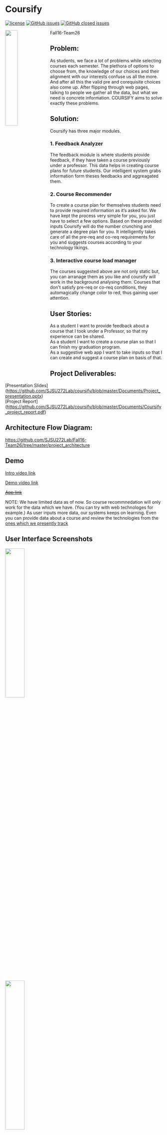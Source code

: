 # Coursify
 
 [![license](https://img.shields.io/github/license/mashape/apistatus.svg)](https://github.com/SJSU272Lab/Fall16-Team11/blob/master/LICENSE.md)
 [![GitHub issues](https://img.shields.io/badge/issues-0%20open-green.svg)](https://github.com/SJSU272Lab/coursify/issues?q=is%3Aopen+is%3Aissue) 
 [![GitHub closed issues](https://img.shields.io/badge/issues-15%20closed-red.svg)](https://github.com/SJSU272Lab/coursify/issues?q=is%3Aissue+is%3Aclosed)
 
 <img src="https://i.imgur.com/lpFVKEB.png" width="28%" align="left">
 
 
Fall16-Team26


## Problem:
As students, we face a lot of problems while selecting courses each semester. 
The plethora of options to choose from, the knowledge of our choices and their alignment with our interests confuse us all the more. And after all this the valid pre and corequisite choices also come up. After flipping through web pages, talking to people we gather all the data, but what we need is concrete information. COURSIFY aims to solve exactly these problems.


## Solution:
Coursify has three major modules.

### 1. Feedback Analyzer
The feedback module is where students provide feedback, if they have taken a course previously under a professor. This data helps in creating course plans for future students. Our intelligent system grabs information form theses feedbacks and aggreagated them.

### 2. Course Recommender
To create a course plan for themselves students need to provide required information as it’s asked for. We have kept the process very simple for you, you just have to select a few options. Based on these provided inputs Coursify will do the number crunching and generate a degree plan for you. It intelligently takes care of all the pre-req and co-req requirements for you and suggests courses according to your technology likings.

### 3. Interactive course load manager
The courses suggested above are not only static but, you can arranage them as you like and coursify will work in the background analysing them. Courses that don't satisfy pre-req or co-req conditions, they automagically change color to red, thus gaining user attention.

## User Stories:
As a student I want to provide feedback about a course that I took under a Professor, so that my experience can be shared.<br/>
As a student I want to create a course plan so that I can finish my graduation program.<br/>
As a suggestive web app I want to take inputs so that I can create and suggest a course plan on basis of that.

## Project Deliverables:

[Presentation Slides] (https://github.com/SJSU272Lab/coursify/blob/master/Documents/Project_presentation.pptx) <br/>
[Project Report] (https://github.com/SJSU272Lab/coursify/blob/master/Documents/Coursify_project_report.pdf)

## Architecture Flow Diagram:

https://github.com/SJSU272Lab/Fall16-Team26/tree/master/project_architecture

## Demo

[Intro video link](https://www.youtube.com/watch?v=3elmcMhERQI)

[Demo video link](https://www.youtube.com/watch?v=82pN7gP4z3k)

~~[App link](http://ec2-35-165-176-7.us-west-2.compute.amazonaws.com/)~~


NOTE: We have limited data as of now. So course recommnedation will only work for the data which we have. (You can try with web technologes for example.) As user inputs more data, our systems keeps on learning. Even you can provide data about a course and review the technologies from the [ones which we presently track](https://github.com/SJSU272Lab/coursify/blob/master/Flask/recommender/tech_list.json)

## User Interface Screenshots
<img src="http://i.imgur.com/akDhBp8.png" width="35%"></img><br><br>
<img src="http://i.imgur.com/5kHZ0tp.png" width="35%"></img><br><br>
<img src="http://i.imgur.com/Vl3Zqio.png" width="35%"></img><br><br>
<img src="http://i.imgur.com/ARGIOQP.png" width="35%"></img><br><br>
<img src="http://i.imgur.com/BaZFz1o.png" width="35%"></img><br><br>

## Interactive course load management:

![] (http://imgur.com/WQGW6TB.gif)

## Download the course plan:

![] (http://imgur.com/dxnbkG5.gif)

## License

Coursify is released under the [MIT License]

## Team Members

| [![Madhur Khandelwal](https://avatars.githubusercontent.com/madhurkhandelwal234?s=100)<br /><sub>Madhur Khandelwal</sub>](https://github.com/madhurkhandelwal234)<br /> | [![Aditi Garg](https://avatars.githubusercontent.com/aditigargsjsu?s=100)<br /><sub>Aditi Garg</sub>](https://github.com/aditigargsjsu)<br /> | [![Chaya Malik](https://avatars.githubusercontent.com/Chaya16?s=100)<br /><sub>Chaya Malik</sub>](https://github.com/Chaya16)<br />| [![Shafi Dayatar](https://avatars.githubusercontent.com/shafi-dayatar?s=100)<br /><sub>Shafi Dayatar</sub>](https://github.com/shafi-dayatar)<br />|
| :---: | :---: | :---: | :---: |
